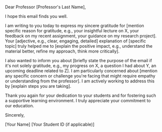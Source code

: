 Dear Professor [Professor's Last Name],

I hope this email finds you well.

I am writing to you today to express my sincere gratitude for [mention specific reason for gratitude, e.g., your insightful lecture on X, your feedback on my recent assignment, your guidance on my research project]. Your [adjective, e.g., clear, engaging, detailed] explanation of [specific topic] truly helped me to [explain the positive impact, e.g., understand the material better, refine my approach, think more critically].

I also wanted to inform you about [briefly state the purpose of the email if it's not solely gratitude, e.g., my progress on X, a question I had about Y, an upcoming deadline related to Z]. I am particularly concerned about [mention any specific concern or challenge you're facing that might require empathy or understanding from the professor]. I am actively working to address this by [explain steps you are taking].

Thank you again for your dedication to your students and for fostering such a supportive learning environment. I truly appreciate your commitment to our education.

Sincerely,

[Your Name]
[Your Student ID (if applicable)]